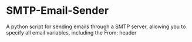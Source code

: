 # SMTP-Email-Sender
A python script for sending emails through a SMTP server, allowing you to specify all email variables, including the From: header
